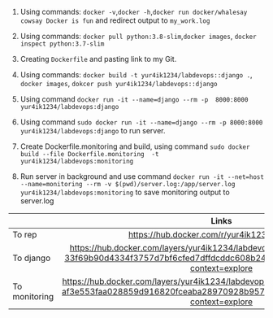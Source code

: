 1. Using commands: 
`docker -v`,`docker -h`,`docker run docker/whalesay cowsay Docker is fun`
and redirect output to `my_work.log`

2. Using commands: `docker pull python:3.8-slim`,`docker images`,
`docker inspect python:3.7-slim`

3. Creating `Dockerfile` and pasting link to my Git.

4. Using commands: `docker build -t yur4ik1234/labdevops::django .`,
`docker images`, `dokcer push yur4ik1234/labdevops::django`

5. Using command `docker run -it --name=django --rm -p 
8000:8000 yur4ik1234/labdevops:django` 

6. Using command `sudo docker run -it --name=django --rm -p 8000:8000 yur4ik1234/labdevops:django`
 to run server.

7. Create Dockerfile.monitoring and build, using command
`sudo docker build --file Dockerfile.monitoring 
-t yur4ik1234/labdevops:monitoring`

8. Run server in background and use command `docker run -it --net=host --name=monitoring
 --rm -v $(pwd)/server.log:/app/server.log yur4ik1234/labdevops:monitoring` 
to save monitoring output to server.log

|        | Links           
| ------------- |:-------------:
| To rep    | https://hub.docker.com/r/yur4ik1234/labdevops|
| To django | https://hub.docker.com/layers/yur4ik1234/labdevops/django/images/sha256-33f69b90d4334f3757d7bf6cfed7dffdcddc608b2490ffa0b0a1918e897b572d?context=explore|
| To monitoring| https://hub.docker.com/layers/yur4ik1234/labdevops/monitoring/images/sha256-af3e553faa028859d916820fceaba28970928b9575c33e526ef629d80f1d419f?context=explore |


